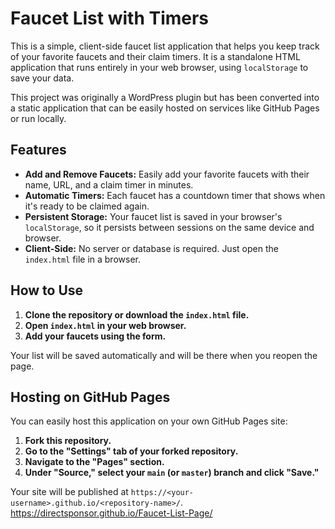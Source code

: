 # Faucet List with Timers

This is a simple, client-side faucet list application that helps you keep track of your favorite faucets and their claim timers. It is a standalone HTML application that runs entirely in your web browser, using `localStorage` to save your data.

This project was originally a WordPress plugin but has been converted into a static application that can be easily hosted on services like GitHub Pages or run locally.

## Features

*   **Add and Remove Faucets:** Easily add your favorite faucets with their name, URL, and a claim timer in minutes.
*   **Automatic Timers:** Each faucet has a countdown timer that shows when it's ready to be claimed again.
*   **Persistent Storage:** Your faucet list is saved in your browser's `localStorage`, so it persists between sessions on the same device and browser.
*   **Client-Side:** No server or database is required. Just open the `index.html` file in a browser.

## How to Use

1.  **Clone the repository or download the `index.html` file.**
2.  **Open `index.html` in your web browser.**
3.  **Add your faucets using the form.**

Your list will be saved automatically and will be there when you reopen the page.

## Hosting on GitHub Pages

You can easily host this application on your own GitHub Pages site:

1.  **Fork this repository.**
2.  **Go to the "Settings" tab of your forked repository.**
3.  **Navigate to the "Pages" section.**
4.  **Under "Source," select your `main` (or `master`) branch and click "Save."**

Your site will be published at `https://<your-username>.github.io/<repository-name>/`.
https://directsponsor.github.io/Faucet-List-Page/

